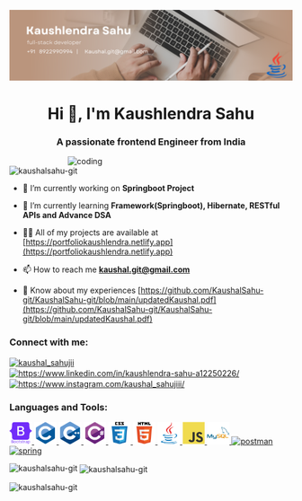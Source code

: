 ![lolo](https://github.com/KaushalSahu-git/KaushalSahu-git/blob/main/newbanner.png)
<h1 align="center">Hi 👋, I'm Kaushlendra Sahu</h1>
<h3 align="center">A passionate frontend Engineer from India</h3>

<img align="right" alt="coding" width="400" src="https://camo.githubusercontent.com/472ba18cf4d2b23e4cbbc051f8e864d2a74663c48e6a189371a89654b50e01ba/68747470733a2f2f63646e2e6472696262626c652e636f6d2f75736572732f313136323037372f73637265656e73686f74732f333834383931342f6d656469612f37656437643563613037346234386233323831353065356132333165386431662e676966">

<p align="left"> <img src="https://komarev.com/ghpvc/?username=kaushalsahu-git&label=Profile%20views&color=0e75b6&style=flat" alt="kaushalsahu-git" /> </p>

- 🔭 I’m currently working on **Springboot Project**

- 🌱 I’m currently learning **Framework(Springboot), Hibernate, RESTful APIs and Advance DSA**

- 👨‍💻 All of my projects are available at [https://portfoliokaushlendra.netlify.app](https://portfoliokaushlendra.netlify.app)

- 📫 How to reach me **kaushal.git@gmail.com**

- 📄 Know about my experiences [https://github.com/KaushalSahu-git/KaushalSahu-git/blob/main/updatedKaushal.pdf](https://github.com/KaushalSahu-git/KaushalSahu-git/blob/main/updatedKaushal.pdf)

<h3 align="left">Connect with me:</h3>
<p align="left">
<a href="https://twitter.com/kaushal_sahujii" target="blank"><img align="center" src="https://raw.githubusercontent.com/rahuldkjain/github-profile-readme-generator/master/src/images/icons/Social/twitter.svg" alt="kaushal_sahujii" height="30" width="40" /></a>
<a href="https://www.linkedin.com/in/kaushlendra-sahu-a12250226/" target="blank"><img align="center" src="https://raw.githubusercontent.com/rahuldkjain/github-profile-readme-generator/master/src/images/icons/Social/linked-in-alt.svg" alt="https://www.linkedin.com/in/kaushlendra-sahu-a12250226/" height="30" width="40" /></a>
<a href="https://www.instagram.com/kaushal_sahujiii/" target="blank"><img align="center" src="https://raw.githubusercontent.com/rahuldkjain/github-profile-readme-generator/master/src/images/icons/Social/instagram.svg" alt="https://www.instagram.com/kaushal_sahujiii/" height="30" width="40" /></a>
</p>

<h3 align="left">Languages and Tools:</h3>
<p align="left"> <a href="https://getbootstrap.com" target="_blank" rel="noreferrer"> <img src="https://raw.githubusercontent.com/devicons/devicon/master/icons/bootstrap/bootstrap-plain-wordmark.svg" alt="bootstrap" width="40" height="40"/> </a> <a href="https://www.cprogramming.com/" target="_blank" rel="noreferrer"> <img src="https://raw.githubusercontent.com/devicons/devicon/master/icons/c/c-original.svg" alt="c" width="40" height="40"/> </a> <a href="https://www.w3schools.com/cpp/" target="_blank" rel="noreferrer"> <img src="https://raw.githubusercontent.com/devicons/devicon/master/icons/cplusplus/cplusplus-original.svg" alt="cplusplus" width="40" height="40"/> </a> <a href="https://www.w3schools.com/cs/" target="_blank" rel="noreferrer"> <img src="https://raw.githubusercontent.com/devicons/devicon/master/icons/csharp/csharp-original.svg" alt="csharp" width="40" height="40"/> </a> <a href="https://www.w3schools.com/css/" target="_blank" rel="noreferrer"> <img src="https://raw.githubusercontent.com/devicons/devicon/master/icons/css3/css3-original-wordmark.svg" alt="css3" width="40" height="40"/> </a> <a href="https://www.w3.org/html/" target="_blank" rel="noreferrer"> <img src="https://raw.githubusercontent.com/devicons/devicon/master/icons/html5/html5-original-wordmark.svg" alt="html5" width="40" height="40"/> </a> <a href="https://www.java.com" target="_blank" rel="noreferrer"> <img src="https://raw.githubusercontent.com/devicons/devicon/master/icons/java/java-original.svg" alt="java" width="40" height="40"/> </a> <a href="https://developer.mozilla.org/en-US/docs/Web/JavaScript" target="_blank" rel="noreferrer"> <img src="https://raw.githubusercontent.com/devicons/devicon/master/icons/javascript/javascript-original.svg" alt="javascript" width="40" height="40"/> </a> <a href="https://www.mysql.com/" target="_blank" rel="noreferrer"> <img src="https://raw.githubusercontent.com/devicons/devicon/master/icons/mysql/mysql-original-wordmark.svg" alt="mysql" width="40" height="40"/> </a> <a href="https://postman.com" target="_blank" rel="noreferrer"> <img src="https://www.vectorlogo.zone/logos/getpostman/getpostman-icon.svg" alt="postman" width="40" height="40"/> </a> <a href="https://spring.io/" target="_blank" rel="noreferrer"> <img src="https://www.vectorlogo.zone/logos/springio/springio-icon.svg" alt="spring" width="40" height="40"/> </a> </p>

<p><img align="left" src="https://github-readme-stats.vercel.app/api/top-langs?username=kaushalsahu-git&show_icons=true&locale=en&layout=compact" alt="kaushalsahu-git" /></p>

<p>&nbsp;<img align="center" src="https://github-readme-stats.vercel.app/api?username=kaushalsahu-git&show_icons=true&locale=en" alt="kaushalsahu-git" /></p>

<p><img align="center" src="https://github-readme-streak-stats.herokuapp.com/?user=kaushalsahu-git&" alt="kaushalsahu-git" /></p>

